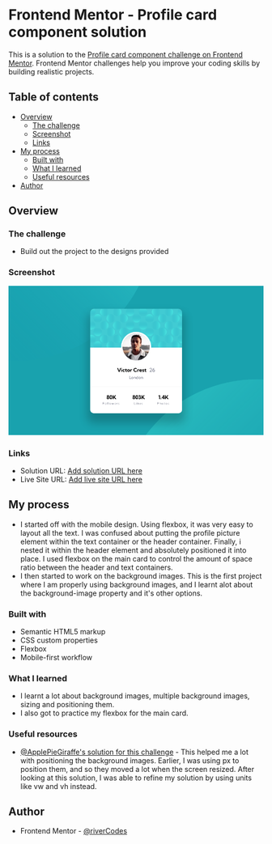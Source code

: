# Frontend Mentor - Profile card component solution

This is a solution to the [Profile card component challenge on Frontend Mentor](https://www.frontendmentor.io/challenges/profile-card-component-cfArpWshJ). Frontend Mentor challenges help you improve your coding skills by building realistic projects. 

## Table of contents

- [Overview](#overview)
  - [The challenge](#the-challenge)
  - [Screenshot](#screenshot)
  - [Links](#links)
- [My process](#my-process)
  - [Built with](#built-with)
  - [What I learned](#what-i-learned)
  - [Useful resources](#useful-resources)
- [Author](#author)




## Overview

### The challenge

- Build out the project to the designs provided

### Screenshot

![](./Screenshot.png)

### Links

- Solution URL: [Add solution URL here](https://your-solution-url.com)
- Live Site URL: [Add live site URL here](https://your-live-site-url.com)

## My process
- I started off with the mobile design. Using flexbox, it was very easy to layout all the text. I was confused about putting the profile picture element within the text container or the header container. Finally, i nested it within the header element and absolutely positioned it into place. I used flexbox on the main card to control the amount of space ratio between the header and text containers.
- I then started to work on the background images. This is the first project where I am properly using background images, and I learnt alot about the background-image property and it's other options.
### Built with

- Semantic HTML5 markup
- CSS custom properties
- Flexbox
- Mobile-first workflow

### What I learned

- I learnt a lot about background images, multiple background images, sizing and positioning them.
- I also got to practice my flexbox for the main card.

### Useful resources

- [@ApplePieGiraffe's solution for this challenge](https://www.frontendmentor.io/solutions/card-component-with-3d-animation-t0NqrfqMT) - This helped me a lot with positioning the background images. Earlier, I was using px to position them, and so they moved a lot when the screen resized. After looking at this solution, I was able to refine my solution by using units like vw and vh instead.


## Author

- Frontend Mentor - [@riverCodes](https://www.frontendmentor.io/profile/riverCodes)

